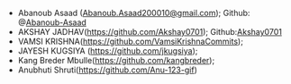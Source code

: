 <!-- For GSoC 2021 submissions, please enter your details here: https://github.com/ankidroid/Anki-Android/wiki/Google-Summer-of-Code-2021/_edit -->
- Abanoub Asaad (Abanoub.Asaad200010@gmail.com); Github: @[Abanoub-Asaad](https://github.com/Abanoub-Asaad)
- AKSHAY JADHAV(https://github.com/Akshay0701); Github:[Akshay0701](https://github.com/Akshay0701)
- VAMSI KRISHNA(https://github.com/VamsiKrishnaCommits); 
- JAYESH KUGSIYA (https://github.com/jkugsiya);
- Kang Breder Mbulle(https://github.com/kangbreder);
- Anubhuti Shruti(https://github.com/Anu-123-gif)
